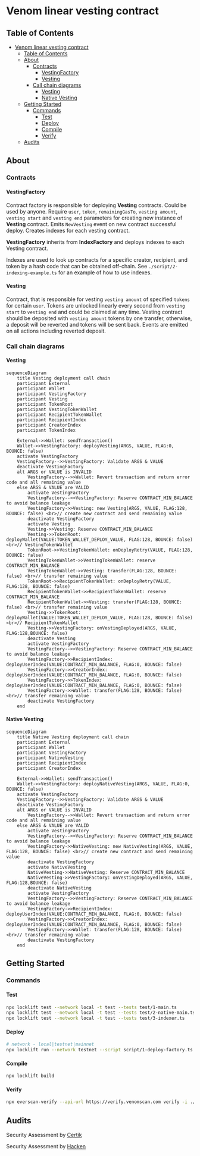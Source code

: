 # Venom linear vesting contract

## Table of Contents

- [Venom linear vesting contract](#venom-linear-vesting-contract)
  - [Table of Contents](#table-of-contents)
  - [About](#about)
    - [Contracts](#contracts)
      - [VestingFactory](#vestingfactory)
      - [Vesting](#vesting)
    - [Call chain diagrams](#call-chain-diagrams)
      - [Vesting](#vesting-1)
      - [Native Vesting](#native-vesting)
  - [Getting Started](#getting-started)
    - [Commands](#commands)
      - [Test](#test)
      - [Deploy](#deploy)
      - [Compile](#compile)
      - [Verify](#verify)
  - [Audits](#audits)

## About

### Contracts

#### VestingFactory

Contract factory is responsible for deploying **Vesting** contracts.
Could be used by anyone. Require `user`, `token`, `remainingGasTo`, `vesting amount`, `vesting start` and `vesting end`
parameters for creating new instance of **Vesting** contract.
Emits `NewVesting` event on new contract successful deploy. Creates indexes for each vesting contract.

**VestingFactory** inherits from **IndexFactory** and deploys indexes to each Vesting contract.

Indexes are used to look up contracts for a specific creator, recipient, and token by a hash code that can be obtained off-chain. See `./script/2-indexing-example.ts` for an example of how to use indexes.

#### Vesting

Contract, that is responsible for vesting `vesting amount` of specified `tokens` for certain `user`.
Tokens are unlocked linearly every second from `vesting start` to `vesting end` and could be claimed at any time.
Vesting contract should be deposited with `vesting amount` tokens by one transfer, otherwise, a deposit will be reverted
and tokens will be sent back. Events are emitted on all actions including reverted deposit.


### Call chain diagrams

#### Vesting

```mermaid
sequenceDiagram
    title Vesting deployment call chain
    participant External
    participant Wallet
    participant VestingFactory
    participant Vesting
    participant TokenRoot
    participant VestingTokenWallet
    participant RecipientTokenWallet
    participant RecipientIndex
    participant CreatorIndex
    participant TokenIndex

    External->>Wallet: sendTransaction()
    Wallet->>VestingFactory: deployVesting(ARGS, VALUE, FLAG:0, BOUNCE: false)
    activate VestingFactory
    VestingFactory-->>VestingFactory: Validate ARGS & VALUE
    deactivate VestingFactory
    alt ARGS or VALUE is INVALID
        VestingFactory-->>Wallet: Revert transaction and return error code and all remaining value
    else ARGS & VALUE are VALID
        activate VestingFactory
        VestingFactory-->>VestingFactory: Reserve CONTRACT_MIN_BALANCE to avoid balance leakage
        VestingFactory->>Vesting: new Vesting(ARGS, VALUE, FLAG:128, BOUNCE: false) <br>// create new contract and send remaining value
        deactivate VestingFactory
        activate Vesting
        Vesting->>Vesting: Reserve CONTRACT_MIN_BALANCE
        Vesting->>TokenRoot: deployWallet(VALUE:TOKEN_WALLET_DEPLOY_VALUE, FLAG:128, BOUNCE: false)<br>// VestingTokenWallet
        TokenRoot->>VestingTokenWallet: onDeployRetry(VALUE, FLAG:128, BOUNCE: false)
        VestingTokenWallet->>VestingTokenWallet: reserve CONTRACT_MIN_BALANCE
        VestingTokenWallet->>Vesting: transfer(FLAG:128, BOUNCE: false) <br>// transfer remaining value
        TokenRoot->>RecipientTokenWallet: onDeployRetry(VALUE, FLAG:128, BOUNCE: false)
        RecipientTokenWallet->>RecipientTokenWallet: reserve CONTRACT_MIN_BALANCE
        RecipientTokenWallet->>Vesting: transfer(FLAG:128, BOUNCE: false) <br>// transfer remaining value
        Vesting->>TokenRoot: deployWallet(VALUE:TOKEN_WALLET_DEPLOY_VALUE, FLAG:128, BOUNCE: false) <br>// RecipientTokenWallet
        Vesting->>VestingFactory: onVestingDeployed(ARGS, VALUE, FLAG:128,BOUNCE: false)
        deactivate Vesting
        activate VestingFactory
        VestingFactory-->>VestingFactory: Reserve CONTRACT_MIN_BALANCE to avoid balance leakage
        VestingFactory->>RecipientIndex: deployUserIndex(VALUE:CONTRACT_MIN_BALANCE, FLAG:0, BOUNCE: false)
        VestingFactory->>CreatorIndex: deployUserIndex(VALUE:CONTRACT_MIN_BALANCE, FLAG:0, BOUNCE: false)
        VestingFactory->>TokenIndex: deployUserIndex(VALUE:CONTRACT_MIN_BALANCE, FLAG:0, BOUNCE: false)
        VestingFactory->>Wallet: transfer(FLAG:128, BOUNCE: false) <br>// transfer remaining value
        deactivate VestingFactory
    end
```

#### Native Vesting
```mermaid
sequenceDiagram
    title Native Vesting deployment call chain
    participant External
    participant Wallet
    participant VestingFactory
    participant NativeVesting
    participant RecipientIndex
    participant CreatorIndex

    External->>Wallet: sendTransaction()
    Wallet->>VestingFactory: deployNativeVesting(ARGS, VALUE, FLAG:0, BOUNCE: false)
    activate VestingFactory
    VestingFactory-->>VestingFactory: Validate ARGS & VALUE
    deactivate VestingFactory
    alt ARGS or VALUE is INVALID
        VestingFactory-->>Wallet: Revert transaction and return error code and all remaining value
    else ARGS & VALUE are VALID
        activate VestingFactory
        VestingFactory-->>VestingFactory: Reserve CONTRACT_MIN_BALANCE to avoid balance leakage
        VestingFactory->>NativeVesting: new NativeVesting(ARGS, VALUE, FLAG:128, BOUNCE: false) <br>// create new contract and send remaining value
        deactivate VestingFactory
        activate NativeVesting
        NativeVesting->>NativeVesting: Reserve CONTRACT_MIN_BALANCE
        NativeVesting->>VestingFactory: onVestingDeployed(ARGS, VALUE, FLAG:128,BOUNCE: false)
        deactivate NativeVesting
        activate VestingFactory
        VestingFactory-->>VestingFactory: Reserve CONTRACT_MIN_BALANCE to avoid balance leakage
        VestingFactory->>RecipientIndex: deployUserIndex(VALUE:CONTRACT_MIN_BALANCE, FLAG:0, BOUNCE: false)
        VestingFactory->>CreatorIndex: deployUserIndex(VALUE:CONTRACT_MIN_BALANCE, FLAG:0, BOUNCE: false)
        VestingFactory->>Wallet: transfer(FLAG:128, BOUNCE: false) <br>// transfer remaining value
        deactivate VestingFactory
    end
```



## Getting Started

### Commands

#### Test

```bash
npx locklift test --network local -t test --tests test/1-main.ts
npx locklift test --network local -t test --tests test/2-native-main.ts
npx locklift test --network local -t test --tests test/3-indexer.ts
```

#### Deploy

```bash
# network - local|testnet|mainnet
npx locklift run --network testnet --script script/1-deploy-factory.ts
```

#### Compile

```bash
npx locklift build
```

#### Verify

```bash
npx everscan-verify --api-url https://verify.venomscan.com verify -i ./ --license 'AGPL-3.0' --compiler-version bbbbeca6e6f22f9a2cd3f30021ca83aac1a1428d --linker-version 0.15.48 -I node_modules
```

## Audits

Security Assessment by [Certik](https://github.com/venom-blockchain/vesting/blob/main/audits/certik/audit.pdf)

Security Assessment by [Hacken](https://github.com/venom-blockchain/vesting/blob/main/audits/hacken/audit.pdf)
